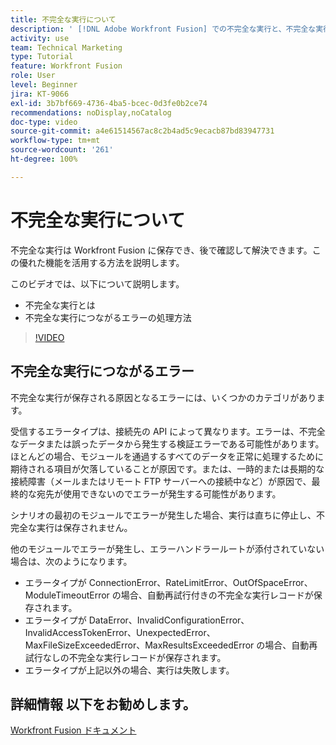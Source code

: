 ```yaml
---
title: 不完全な実行について
description: ' [!DNL Adobe Workfront Fusion] での不完全な実行と、不完全な実行につながるエラーの処理方法を説明します。'
activity: use
team: Technical Marketing
type: Tutorial
feature: Workfront Fusion
role: User
level: Beginner
jira: KT-9066
exl-id: 3b7bf669-4736-4ba5-bcec-0d3fe0b2ce74
recommendations: noDisplay,noCatalog
doc-type: video
source-git-commit: a4e61514567ac8c2b4ad5c9ecacb87bd83947731
workflow-type: tm+mt
source-wordcount: '261'
ht-degree: 100%

---
```


# 不完全な実行について

不完全な実行は Workfront Fusion に保存でき、後で確認して解決できます。この優れた機能を活用する方法を説明します。

このビデオでは、以下について説明します。

* 不完全な実行とは
* 不完全な実行につながるエラーの処理方法

>[!VIDEO](https://video.tv.adobe.com/v/335307/?quality=12&learn=on)

## 不完全な実行につながるエラー

不完全な実行が保存される原因となるエラーには、いくつかのカテゴリがあります。

受信するエラータイプは、接続先の API によって異なります。エラーは、不完全なデータまたは誤ったデータから発生する検証エラーである可能性があります。ほとんどの場合、モジュールを通過するすべてのデータを正常に処理するために期待される項目が欠落していることが原因です。または、一時的または長期的な接続障害（メールまたはリモート FTP サーバーへの接続中など）が原因で、最終的な宛先が使用できないのでエラーが発生する可能性があります。

シナリオの最初のモジュールでエラーが発生した場合、実行は直ちに停止し、不完全な実行は保存されません。

他のモジュールでエラーが発生し、エラーハンドラールートが添付されていない場合は、次のようになります。

* エラータイプが ConnectionError、RateLimitError、OutOfSpaceError、ModuleTimeoutError の場合、自動再試行付きの不完全な実行レコードが保存されます。
* エラータイプが DataError、InvalidConfigurationError、InvalidAccessTokenError、UnexpectedError、MaxFileSizeExceededError、MaxResultsExceededError の場合、自動再試行なしの不完全な実行レコードが保存されます。
* エラータイプが上記以外の場合、実行は失敗します。

## 詳細情報 以下をお勧めします。

[Workfront Fusion ドキュメント](https://experienceleague.adobe.com/docs/workfront/using/adobe-workfront-fusion/workfront-fusion-2.html?lang=ja)
